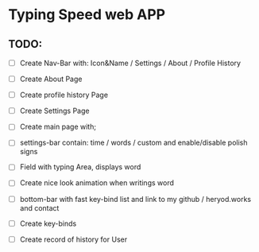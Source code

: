 # Typing Speed web APP

## TODO:

- [ ] Create Nav-Bar with: Icon&Name / Settings / About / Profile History
- [ ] Create About Page
- [ ] Create profile history Page
- [ ] Create Settings Page

- [ ] Create main page with;
- [ ] settings-bar contain: time / words / custom and enable/disable polish signs
- [ ] Field with typing Area, displays word
- [ ] Create nice look animation when writings word
- [ ] bottom-bar with fast key-bind list and link to my github / heryod.works and contact

- [ ] Create key-binds
- [ ] Create record of history for User

